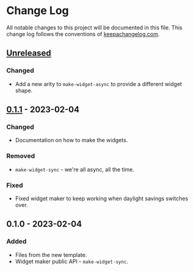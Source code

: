 # Change Log
All notable changes to this project will be documented in this file. This change log follows the conventions of [keepachangelog.com](http://keepachangelog.com/).

## [Unreleased]
### Changed
- Add a new arity to `make-widget-async` to provide a different widget shape.

## [0.1.1] - 2023-02-04
### Changed
- Documentation on how to make the widgets.

### Removed
- `make-widget-sync` - we're all async, all the time.

### Fixed
- Fixed widget maker to keep working when daylight savings switches over.

## 0.1.0 - 2023-02-04
### Added
- Files from the new template.
- Widget maker public API - `make-widget-sync`.

[Unreleased]: https://sourcehost.site/your-name/boss/compare/0.1.1...HEAD
[0.1.1]: https://sourcehost.site/your-name/boss/compare/0.1.0...0.1.1
